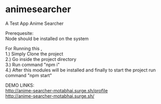 # animesearcher
A Test App Anime Searcher

Prerequesite:
<br />
Node should be installed on the system
<br />

For Running this , <br />
1.) Simply Clone the project <br />
2.) Go inside the project directory <br />
3.) Run command "npm i" <br />
4.) After this modules will be installed and finally to start the project run command "npm start" <br />

DEMO LINKS: <br />
http://anime-searcher-motabhai.surge.sh/profile <br />
http://anime-searcher-motabhai.surge.sh/ <br />
